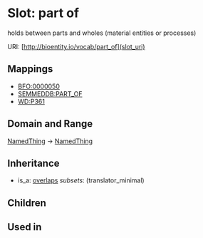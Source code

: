 # Slot: part of


holds between parts and wholes (material entities or processes)

URI: [http://bioentity.io/vocab/part_of](slot_uri)
## Mappings

 * [BFO:0000050](http://purl.obolibrary.org/obo/BFO_0000050)
 * [SEMMEDDB:PART_OF](http://purl.obolibrary.org/obo/SEMMEDDB_PART_OF)
 * [WD:P361](http://purl.obolibrary.org/obo/WD_P361)
## Domain and Range

[NamedThing](NamedThing.md) -> [NamedThing](NamedThing.md)
## Inheritance

 *  is_a: [overlaps](overlaps.md) *subsets*: (translator_minimal)
## Children

## Used in

